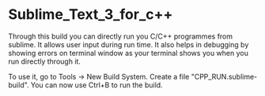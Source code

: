 # Sublime_Text_3_for_c++
Through this build you can directly run you C/C++ programmes from sublime.
It allows user input during run time.
It also helps in debugging by showing errors on terminal window as your terminal shows you when you run directly through it.


To use it, go to Tools -> New Build System. Create a file "CPP_RUN.sublime-build". You can now use Ctrl+B to run the build.
